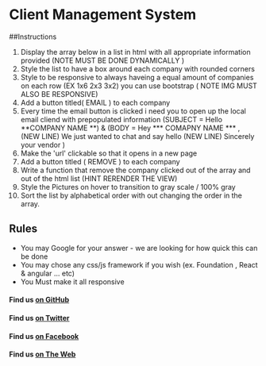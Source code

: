 # Client Management System

##Instructions

1. Display the array below in a list in html with all appropriate information provided (NOTE MUST BE DONE DYNAMICALLY )
2. Style the list to have a box around each company with rounded corners
3. Style to be responsive to always  haveing a equal amount of companies on each row (EX  1x6  2x3   3x2) you can use bootstrap ( NOTE IMG MUST ALSO BE RESPONSIVE)
4. Add a button titled( EMAIL ) to each company
5. Every time the email button is clicked i need you to open up the local email cliend with prepopulated information (SUBJECT = Hello **COMPANY NAME **) & (BODY = Hey *** COMAPNY NAME *** , (NEW LINE) We just wanted to chat and say hello  (NEW LINE) Sincerely your vendor )
6. Make the 'url' clickable so that it opens in a new page
7. Add a button titled ( REMOVE ) to each company
8. Write a function that remove the company clicked out of the array and out of the html list (HINT RERENDER THE VIEW)
9. Style the Pictures on hover to transition to gray scale / 100% gray
10. Sort the list by alphabetical order with out changing the order in the array.

## Rules

* You may Google for your answer - we are looking for how quick this can be done
* You may chose any css/js framework if you wish (ex. Foundation , React & angular ... etc)
* You Must make it all responsive

#### Find us [on GitHub](https://github.com/greenpioneersolutions)
#### Find us [on Twitter](https://twitter.com/greenpioneerdev)
#### Find us [on Facebook](https://www.facebook.com/Green-Pioneer-Solutions-1023752974341910)
#### Find us [on The Web](http://greenpioneersolutions.com/)